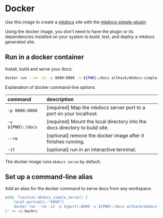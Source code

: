 # Docker

Use this image to create a [mkdocs](https://www.mkdocs.org/) site with the [mkdocs-simple-plugin](https://www.althack.dev/mkdocs-simple-plugin)

Using the docker image, you don't need to have the plugin or its dependencies installed on your system to build, test, and deploy a mkdocs generated site.

## Run in a docker container

Install, build and serve your docs:

```bash
docker run --rm -it -p 8000:8000 -v ${PWD}:/docs althack/mkdocs-simple-plugin:latest
```

Explanation of docker command-line options

<!-- markdownlint-disable MD038 -->
| command                    | description                                                                 |
| :------------------------- | :-------------------------------------------------------------------------- |
| `-p 8000:8000`             | [required] Map the mkdocs server port to a port on your localhost.          |
| `-v ${PWD}:/docs`          | [required] Mount the local directory into the docs directory to build site. |
| `--rm`                     | [optional] remove the docker image after it finishes running.               |
| `-it`                      | [optional] run in an interactive terminal.                                  |
<!-- markdownlint-enable MD038 -->

The docker image runs `mkdocs serve` by default.

## Set up a command-line alias

Add an alias for the docker command to serve docs from any workspace.

```bash
echo 'function mkdocs_simple_serve() { 
    local port=${1:-"8000"}
    docker run --rm -it -p ${port}:8000 -v ${PWD}:/docs althack/mkdocs-simple-plugin:latest
}' >> ~/.bashrc
```
